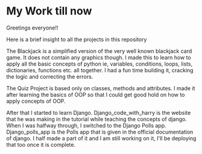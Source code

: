 # My Work till now

Greetings everyone!!

Here is a brief insight to all the projects in this repository

The Blackjack is a simplified version of the very well known blackjack card game. It does not contain any graphics though. I made this to learn how to apply all the basic concepts of python ie, variables, conditions, loops, lists, dictionaries, functions etc. all together. I had a fun time building it, cracking the logic and correcting the errors.

The Quiz Project is based only on classes, methods and attributes. I made it after learning the basics of OOP so that I could get good hold on how to apply concepts of OOP.

After that I started to learn Django. Django_code_with_harry is the website that he was making in the tutorial while teaching the concepts of django. When I was halfway through, I switched to the Django Polls app. Django_polls_app is the Polls app that is given in the official documentation of django. I half made a part of it and I am still working on it, I'll be deploying that too once it is complete.
